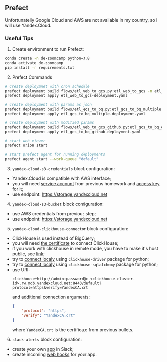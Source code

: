 ## Prefect

Unfortunatelly Google Cloud and AWS are not available in my country, so I will use Yandex.Cloud.

### Useful Tips

1. Create environment to run Prefect:
```bash
conda create -n de-zoomcamp python=3.8
conda activate de-zoomcamp
pip install -r requirements.txt
```

2. Prefect Commands
```bash
# create deploymnet with cron schedule
prefect deployment build flows/etl_web_to_gcs.py:etl_web_to_gcs -n etl_web_to_gcs --cron '0 5 1 * *'
prefect deployment apply etl_web_to_gcs-deployment.yaml

# create deployment with params as json
prefect deployment build flows/etl_gcs_to_bq.py:etl_gcs_to_bq_multiple -n etl_gcs_to_bq_multiple --params '{"months": [2, 3], "year": 2019, "color": "yellow"}'
prefect deployment apply etl_gcs_to_bq_multiple-deployment.yaml

# create deployment with modified params
prefect deployment build flows/etl_web_to_gcs_github.py:etl_gcs_to_bq_github -n etl_gcs_to_bq_github --param month=4 --param year=2019 --param color='green'
prefect deployment apply etl_gcs_to_bq_github-deployment.yaml

# start web viewer
prefect orion start

# start prefect agent for running deployments
prefect agent start --work-queue "default"
```

3. `yandex-cloud-s3-credentials` block configuration:
  - Yandex.Cloud is compatible with AWS interface;
  - you will need [service account](https://cloud.yandex.ru/docs/iam/concepts/users/service-accounts) from previous homework and [access key](https://cloud.yandex.ru/docs/iam/concepts/authorization/access-key) for it;
  - use endpoint: https://storage.yandexcloud.net

4. `yandex-cloud-s3-bucket` block configuration:
  - use AWS credentials from previous step;
  - use endpoint: https://storage.yandexcloud.net

5. `yandex-cloud-clickhouse-connector` block configuration:
  - ClickHouse is used instead of BigQuery;
  - you will need [the certificate](https://cloud.yandex.ru/docs/managed-clickhouse/quickstart#connect) to connect ClickHouse;
  - if you work with clickhouse in remote mode, you have to make it's host public, see [link](https://cloud.yandex.ru/docs/managed-clickhouse/operations/hosts#update);
  - try to [connect localy](https://cloud.yandex.ru/docs/managed-clickhouse/operations/connect) using `clickhouse-driver` package for python;
  - try to [connect localy](https://clickhouse-sqlalchemy.readthedocs.io/en/latest/connection.html#http) using `clickhouse-sqlalchemy` package for python;
  - use URI:
    ```
    clickhouse+http://admin:password@c-<clickhouse-cluster-id>.rw.mdb.yandexcloud.net:8443/default?protocol=https&verify=YandexCA.crt
    ```
    and additional connection arguments:
    ```json
    {
        "protocol": "https",
        "verify": "YandexCA.crt"
    }
    ```
    where `YandexCA.crt` is the certificate from previous bullets.
    
6. `slack-alerts` block configuration:
  - create your own [app](https://api.slack.com/apps) in Slack;
  - create incoming [web hooks](https://api.slack.com/messaging/webhooks) for your app.

